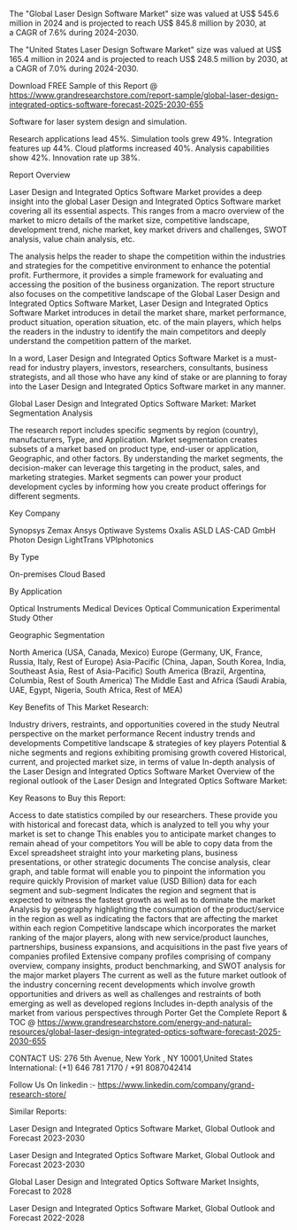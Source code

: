  The "Global Laser Design Software Market" size was valued at US$ 545.6 million in 2024 and is projected to reach US$ 845.8 million by 2030, at a CAGR of 7.6% during 2024-2030.



The "United States Laser Design Software Market" size was valued at US$ 165.4 million in 2024 and is projected to reach US$ 248.5 million by 2030, at a CAGR of 7.0% during 2024-2030.

Download FREE Sample of this Report @ https://www.grandresearchstore.com/report-sample/global-laser-design-integrated-optics-software-forecast-2025-2030-655




Software for laser system design and simulation.



Research applications lead 45%. Simulation tools grew 49%. Integration features up 44%. Cloud platforms increased 40%. Analysis capabilities show 42%. Innovation rate up 38%.



Report Overview





Laser Design and Integrated Optics Software Market provides a deep insight into the global Laser Design and Integrated Optics Software market covering all its essential aspects. This ranges from a macro overview of the market to micro details of the market size, competitive landscape, development trend, niche market, key market drivers and challenges, SWOT analysis, value chain analysis, etc.



The analysis helps the reader to shape the competition within the industries and strategies for the competitive environment to enhance the potential profit. Furthermore, it provides a simple framework for evaluating and accessing the position of the business organization. The report structure also focuses on the competitive landscape of the Global Laser Design and Integrated Optics Software Market, Laser Design and Integrated Optics Software Market introduces in detail the market share, market performance, product situation, operation situation, etc. of the main players, which helps the readers in the industry to identify the main competitors and deeply understand the competition pattern of the market.



In a word, Laser Design and Integrated Optics Software Market is a must-read for industry players, investors, researchers, consultants, business strategists, and all those who have any kind of stake or are planning to foray into the Laser Design and Integrated Optics Software market in any manner.



Global Laser Design and Integrated Optics Software Market: Market Segmentation Analysis

The research report includes specific segments by region (country), manufacturers, Type, and Application. Market segmentation creates subsets of a market based on product type, end-user or application, Geographic, and other factors. By understanding the market segments, the decision-maker can leverage this targeting in the product, sales, and marketing strategies. Market segments can power your product development cycles by informing how you create product offerings for different segments.



Key Company



Synopsys
Zemax
Ansys
Optiwave Systems
Oxalis
ASLD
LAS-CAD GmbH
Photon Design
LightTrans
VPIphotonics


By Type



On-premises
Cloud Based


By Application



Optical Instruments
Medical Devices
Optical Communication
Experimental Study
Other


Geographic Segmentation



North America (USA, Canada, Mexico)
Europe (Germany, UK, France, Russia, Italy, Rest of Europe)
Asia-Pacific (China, Japan, South Korea, India, Southeast Asia, Rest of Asia-Pacific)
South America (Brazil, Argentina, Columbia, Rest of South America)
The Middle East and Africa (Saudi Arabia, UAE, Egypt, Nigeria, South Africa, Rest of MEA)


Key Benefits of This Market Research:



Industry drivers, restraints, and opportunities covered in the study
Neutral perspective on the market performance
Recent industry trends and developments
Competitive landscape & strategies of key players
Potential & niche segments and regions exhibiting promising growth covered
Historical, current, and projected market size, in terms of value
In-depth analysis of the Laser Design and Integrated Optics Software Market
Overview of the regional outlook of the Laser Design and Integrated Optics Software Market:


Key Reasons to Buy this Report:



Access to date statistics compiled by our researchers. These provide you with historical and forecast data, which is analyzed to tell you why your market is set to change
This enables you to anticipate market changes to remain ahead of your competitors
You will be able to copy data from the Excel spreadsheet straight into your marketing plans, business presentations, or other strategic documents
The concise analysis, clear graph, and table format will enable you to pinpoint the information you require quickly
Provision of market value (USD Billion) data for each segment and sub-segment
Indicates the region and segment that is expected to witness the fastest growth as well as to dominate the market
Analysis by geography highlighting the consumption of the product/service in the region as well as indicating the factors that are affecting the market within each region
Competitive landscape which incorporates the market ranking of the major players, along with new service/product launches, partnerships, business expansions, and acquisitions in the past five years of companies profiled
Extensive company profiles comprising of company overview, company insights, product benchmarking, and SWOT analysis for the major market players
The current as well as the future market outlook of the industry concerning recent developments which involve growth opportunities and drivers as well as challenges and restraints of both emerging as well as developed regions
Includes in-depth analysis of the market from various perspectives through Porter
Get the Complete Report & TOC @ https://www.grandresearchstore.com/energy-and-natural-resources/global-laser-design-integrated-optics-software-forecast-2025-2030-655
 
 

CONTACT US:
276 5th Avenue, New York , NY 10001,United States
International: (+1) 646 781 7170 / +91 8087042414

Follow Us On linkedin :- https://www.linkedin.com/company/grand-research-store/


Similar Reports:

Laser Design and Integrated Optics Software Market, Global Outlook and Forecast 2023-2030

Laser Design and Integrated Optics Software Market, Global Outlook and Forecast 2023-2030

Global Laser Design and Integrated Optics Software Market Insights, Forecast to 2028

Laser Design and Integrated Optics Software Market, Global Outlook and Forecast 2022-2028
